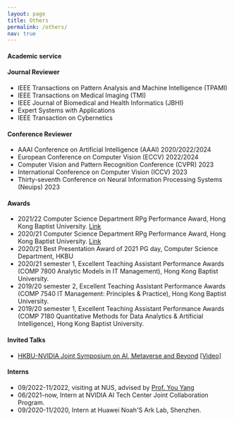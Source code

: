 ```yaml
---
layout: page
title: Others
permalink: /others/
nav: true
---
```


#### Academic service 

#### Journal Reviewer
- IEEE Transactions on Pattern Analysis and Machine Intelligence (TPAMI)
- IEEE Transactions on Medical Imaging (TMI)
- IEEE Journal of Biomedical and Health Informatics (JBHI)
- Expert Systems with Applications
- IEEE Transaction on Cybernetics

#### Conference Reviewer
- AAAI Conference on Artificial Intelligence (AAAI) 2020/2022/2024
- European Conference on Computer Vision (ECCV) 2022/2024
- Computer Vision and Pattern Recognition Conference (CVPR) 2023
- International Conference on Computer Vision (ICCV) 2023
- Thirty-seventh Conference on Neural Information Processing Systems (Neuips) 2023

#### Awards

- 2021/22 Computer Science Department RPg Performance Award, Hong Kong Baptist University. [Link](https://www.comp.hkbu.edu.hk/v1/?pid=48)
- 2020/21 Computer Science Department RPg Performance Award, Hong Kong Baptist University. [Link](https://www.comp.hkbu.edu.hk/v1/?pid=48)
- 2020/21 Best Presentation Award of 2021 PG day, Computer Science Department, HKBU
- 2020/21 semester 1, Excellent Teaching Assistant Performance Awards (COMP 7800 Analytic Models in IT Management), Hong Kong Baptist University.
- 2019/20 semester 2, Excellent Teaching Assistant Performance Awards (COMP 7540 IT Management: Principles & Practice), Hong Kong Baptist University.
- 2019/20 semester 1, Excellent Teaching Assistant Performance Awards (COMP 7180 Quantitative Methods for Data Analytics & Artificial Intelligence), Hong Kong Baptist University.

#### Invited Talks

- [HKBU-NVIDIA Joint Symposium on AI, Metaverse and Beyond](https://www.comp.hkbu.edu.hk/hkbu-nvidia-sym2022/) [[Video]](https://lifehkbueduhk-my.sharepoint.com/:v:/g/personal/18481086_life_hkbu_edu_hk/Ee8fgSA8hUJHlJRxGrkEEiIBzd6b3ez-8VA_xkWNbhg0bQ?e=e4PY2f)

#### Interns

- 09/2022-11/2022, visiting at NUS, advised by [Prof. You Yang](https://www.comp.nus.edu.sg/~youy/)
- 06/2021-now, Intern at NVIDIA AI Tech Center Joint Collaboration Program.
- 09/2020-11/2020, Intern at Huawei Noah'S Ark Lab, Shenzhen.
